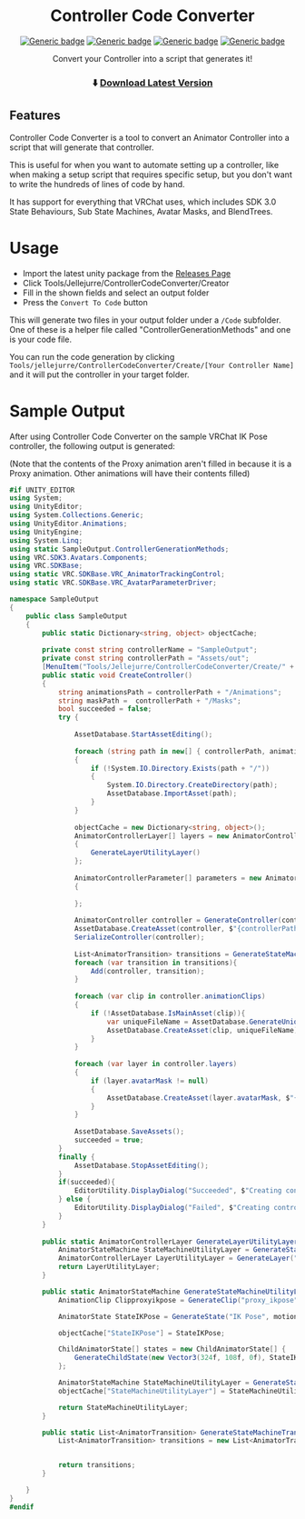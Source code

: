 ﻿<div align="center">

# Controller Code Converter

[![Generic badge](https://img.shields.io/github/downloads/jellejurre/Controller-Code-Converter/total?label=Downloads)](https://github.com/jellejurre/Controller-Code-Converter/releases/latest)
[![Generic badge](https://img.shields.io/badge/License-MIT-informational.svg)](https://github.com/VRLabs/Local-Mirror-Detection/blob/main/LICENSE)
[![Generic badge](https://img.shields.io/badge/Unity-2019.4.31f1-lightblue.svg)](https://unity3d.com/unity/whats-new/2019.4.31)
[![Generic badge](https://img.shields.io/badge/SDK-AvatarSDK3-lightblue.svg)](https://vrchat.com/home/download)

Convert your Controller into a script that generates it!

### ⬇️ [Download Latest Version](https://github.com/jellejurre/Controller-Code-Converter/releases/latest)

</div>

## Features
Controller Code Converter is a tool to convert an Animator Controller into a script that will generate that controller.

This is useful for when you want to automate setting up a controller, like when making a setup script that requires specific setup, but you don't want to write the hundreds of lines of code by hand.

It has support for everything that VRChat uses, which includes SDK 3.0 State Behaviours, Sub State Machines, Avatar Masks, and BlendTrees.

# Usage
- Import the latest unity package from the [Releases Page](https://github.com/jellejurre/Controller-Code-Converter/releases/latest)
- Click Tools/Jellejurre/ControllerCodeConverter/Creator
- Fill in the shown fields and select an output folder
- Press the `Convert To Code` button

This will generate two files in your output folder under a `/Code` subfolder. One of these is a helper file called "ControllerGenerationMethods" and one is your code file.

You can run the code generation by clicking `Tools/jellejurre/ControllerCodeConverter/Create/[Your Controller Name]` and it will put the controller in your target folder.

# Sample Output
After using Controller Code Converter on the sample VRChat IK Pose controller, the following output is generated:

(Note that the contents of the Proxy animation aren't filled in because it is a Proxy animation. Other animations will have their contents filled)
```csharp
#if UNITY_EDITOR
using System;
using UnityEditor;
using System.Collections.Generic;
using UnityEditor.Animations;
using UnityEngine;
using System.Linq;
using static SampleOutput.ControllerGenerationMethods;
using VRC.SDK3.Avatars.Components;
using VRC.SDKBase;
using static VRC.SDKBase.VRC_AnimatorTrackingControl;
using static VRC.SDKBase.VRC_AvatarParameterDriver;

namespace SampleOutput
{
	public class SampleOutput
	{
		public static Dictionary<string, object> objectCache;	
	
		private const string controllerName = "SampleOutput";
		private const string controllerPath = "Assets/out";
		[MenuItem("Tools/Jellejurre/ControllerCodeConverter/Create/" + controllerName)]
		public static void CreateController()
		{
			string animationsPath = controllerPath + "/Animations";
			string maskPath =  controllerPath + "/Masks";
			bool succeeded = false;
			try {
				
				AssetDatabase.StartAssetEditing();
				
				foreach (string path in new[] { controllerPath, animationsPath, maskPath })
				{
					if (!System.IO.Directory.Exists(path + "/"))
					{
						System.IO.Directory.CreateDirectory(path);
						AssetDatabase.ImportAsset(path);
					}
				}
			
				objectCache = new Dictionary<string, object>();
				AnimatorControllerLayer[] layers = new AnimatorControllerLayer[]
				{
					GenerateLayerUtilityLayer()
				};
	
				AnimatorControllerParameter[] parameters = new AnimatorControllerParameter[]
				{
	
				};
	
				AnimatorController controller = GenerateController(controllerName, layers, parameters);
				AssetDatabase.CreateAsset(controller, $"{controllerPath}/{controllerName}.controller");
				SerializeController(controller);
				
				List<AnimatorTransition> transitions = GenerateStateMachineTransitions();
				foreach (var transition in transitions){
					Add(controller, transition);
				}
							
				foreach (var clip in controller.animationClips)
				{
					if (!AssetDatabase.IsMainAsset(clip)){
						var uniqueFileName = AssetDatabase.GenerateUniqueAssetPath($"{controllerPath}/Animations/{clip.name}.anim");
						AssetDatabase.CreateAsset(clip, uniqueFileName);
					}
				}
				
				foreach (var layer in controller.layers)
				{
					if (layer.avatarMask != null)
					{
						AssetDatabase.CreateAsset(layer.avatarMask, $"{controllerPath}/Masks/{layer.avatarMask.name}.mask");
					}
				}
				
				AssetDatabase.SaveAssets();
				succeeded = true;
			}
			finally {
				AssetDatabase.StopAssetEditing();
			}
			if(succeeded){
				EditorUtility.DisplayDialog("Succeeded", $"Creating controller succeeded. you can find it at {controllerPath}/{controllerName}.controller", "Ok");
			} else {
				EditorUtility.DisplayDialog("Failed", $"Creating controller failed. please notify @jellejurre on discord about this", "Ok");
			}
		}
		
		public static AnimatorControllerLayer GenerateLayerUtilityLayer(){
			AnimatorStateMachine StateMachineUtilityLayer = GenerateStateMachineUtilityLayer();
			AnimatorControllerLayer LayerUtilityLayer = GenerateLayer("Utility Layer", StateMachineUtilityLayer, defaultWeight: 0f);
			return LayerUtilityLayer;
		}

		public static AnimatorStateMachine GenerateStateMachineUtilityLayer(){
			AnimationClip Clipproxyikpose = GenerateClip("proxy_ikpose");

			AnimatorState StateIKPose = GenerateState("IK Pose", motion: Clipproxyikpose);

			objectCache["StateIKPose"] = StateIKPose;

			ChildAnimatorState[] states = new ChildAnimatorState[] {
				GenerateChildState(new Vector3(324f, 108f, 0f), StateIKPose)
			};

			AnimatorStateMachine StateMachineUtilityLayer = GenerateStateMachine("Utility Layer", new Vector3(336f, 0f, 0f), new Vector3(50f, 120f, 0f), new Vector3(588f, 108f, 0f), states: states, defaultState: StateIKPose);
			objectCache["StateMachineUtilityLayer"] = StateMachineUtilityLayer;

			return StateMachineUtilityLayer;
		}

		public static List<AnimatorTransition> GenerateStateMachineTransitions(){
			List<AnimatorTransition> transitions = new List<AnimatorTransition>();


			return transitions;
		}

	}
}
#endif
```
